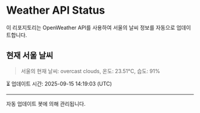 
# Weather API Status

이 리포지토리는 OpenWeather API를 사용하여 서울의 날씨 정보를 자동으로 업데이트합니다.

## 현재 서울 날씨
> 서울의 현재 날씨: overcast clouds, 온도: 23.51°C, 습도: 91%

⏳ 업데이트 시간: 2025-09-15 14:19:03 (UTC)

---
자동 업데이트 봇에 의해 관리됩니다.
